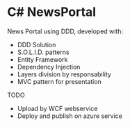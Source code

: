 # C# NewsPortal
News Portal using DDD,
developed with:
* DDD Solution
* S.O.L.I.D. patterns
* Entity Framework
* Dependency Injection
* Layers division by responsability
* MVC pattern for presentation

TODO
* Upload by WCF webservice
* Deploy and publish on azure service
